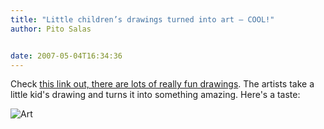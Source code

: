 ```yaml
---
title: "Little children’s drawings turned into art – COOL!"
author: Pito Salas


date: 2007-05-04T16:34:36
---
```




Check [this link out, there are lots of really fun
drawings](<http://www.linkinn.com/wiki_101.php?add=&id=3192&select=All>). The
artists take a little kid's drawing and turns it into something amazing.
Here's a taste:

![Art](https://i0.wp.com/bp1.blogger.com/_u_vISdtKDO8/RjhNlFVj0pI/AAAAAAAACg8/O6hVihAr8Ek/s1600/01_deti.jpg?w=584)


